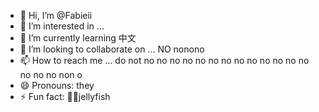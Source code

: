 - 👋 Hi, I’m @Fabieii
- 👀 I’m interested in ...
- 🌱 I’m currently learning 中文
- 💞️ I’m looking to collaborate on ... NO nonono 
- 📫 How to reach me ... do not no no no no no no no no no no no no no no no no non o
- 😄 Pronouns: they
- ⚡ Fun fact: 🪼🪼jellyfish

<!---
Fabieii/Fabieii is a ✨ special ✨ repository because its `README.md` (this file) appears on your GitHub profile.
You can click the Preview link to take a look at your changes. ok
--->
